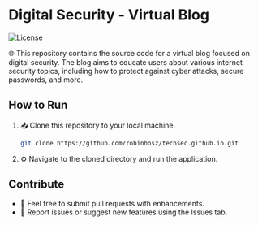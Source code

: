 # Digital Security - Virtual Blog

[![License](https://img.shields.io/badge/license-GNU-blue.svg)](https://github.com/robinhosz/techsec.github.io/blob/master/LICENSE)

🌐 This repository contains the source code for a virtual blog focused on digital security. The blog aims to educate users about various internet security topics, including how to protect against cyber attacks, secure passwords, and more.

## How to Run

1. 📥 Clone this repository to your local machine.

   ```bash
   git clone https://github.com/robinhosz/techsec.github.io.git
   ```
2. ⚙️ Navigate to the cloned directory and run the application.

## Contribute
 * 🤝 Feel free to submit pull requests with enhancements.
 * 🐞 Report issues or suggest new features using the Issues tab.
